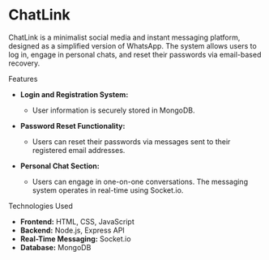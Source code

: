 # ChatLink

ChatLink is a minimalist social media and instant messaging platform, designed as a simplified version of WhatsApp. The system allows users to log in, engage in personal chats, and reset their passwords via email-based recovery.

Features

- **Login and Registration System:**
  - User information is securely stored in MongoDB.

- **Password Reset Functionality:**
  - Users can reset their passwords via messages sent to their registered email addresses.

- **Personal Chat Section:**
  - Users can engage in one-on-one conversations. The messaging system operates in real-time using Socket.io.

Technologies Used

- **Frontend:** HTML, CSS, JavaScript
- **Backend:** Node.js, Express API
- **Real-Time Messaging:** Socket.io
- **Database:** MongoDB

